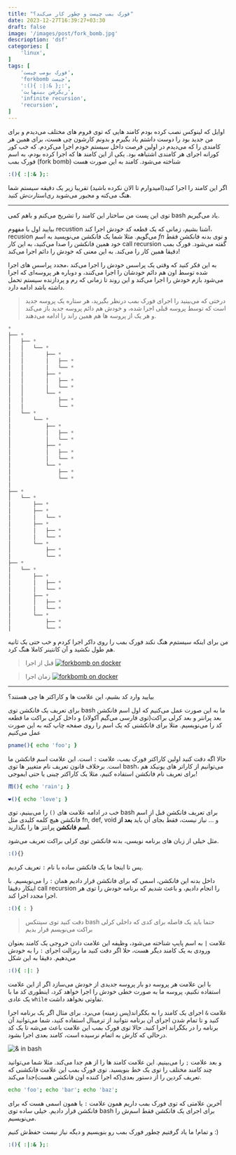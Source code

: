 ```yaml
---
title: "فورک بمب چیست و چطور کار می‌کند؟"
date: 2023-12-27T16:39:27+03:30
draft: false
image: '/images/post/fork_bomb.jpg'
descrioption: 'dsf'
categories: [
    'linux',
]
tags: [
    'فورک بومب چیست',
    'forkbomb چیست',
    ':(){ :|:& };:',
    'ریکرشن بینهایت',
    'infinite recursion',
    'recursion',
]
---
```


اوایل که لینوکس نصب کرده بودم کامند هایی که توی 
فروم های مختلف می‌دیدم و برای من جدید بود
را دوست داشتم یاد بگیرم و بدونم
کارشون چی هست، برای همین هر کامندی را که می‌دیدم در اولین
فرصت داخل سیستم خودم اجرا می‌کردم. که خب کور کورانه اجرای
هر کامندی اشتباهه بود. یکی از این کامند ها که اجرا کرده
بودم، به اسم فورک بمب
(fork bomb)
شناخته می‌شود. کامند به این صورت هست

```bash
:(){ :|:& };:
```

اگر این کامند را اجرا کنید(امیدوارم تا الان نکرده باشید) تقریبا زیر یک دقیقه سیستم شما
هنگ می‌کنه و مجبور می‌شوید ری‌استارت‌ش کنید.

---

توی این پست من ساختار این کامند را تشریح می‌کنم و باهم 
کمی
bash
یاد می‌گیریم.

بیایید اول با مفهوم
recustion
آشنا بشیم، زمانی که یک قطعه کد خودش اجرا کند،
recusion
می‌گویم. مثلا شما یک فانکشن می‌نویسید به اسم
*fn*
و توی بدنه فانکشن فقط خود همین فانکشن را صدا می‌‌کنید،
به این کار
call recursion
گفته می‌شود. فورک بمب دقیقا همین کار را می‌کند. به این 
معنی که خودش را دائم اجرا می‌کند!

به این فکر کنید که وقتی یک پراسس خودش را اجرا می‌کند 
،مجدد پراسس های اجرا شده توسط اون هم دائم خودشان را اجرا 
می‌کنند، 
و دوباره هر پروسه‌ای که اجرا می‌شود بازم خودش را اجرا 
می‌کند و این روند تا زمانی که رم و پردازنده سیستم تحمل 
داشته باشد ادامه دارد.

> درختی که می‌بینید را اجرای فورک بمب درنظر بگیرید،
هر ستاره یک پروسه جدید است که توسط پروسه قبلی اجرا شده،
و خودش هم دائم پروسه جدید باز می‌کند و هر یک از پروسه ها 
هم همین راند را ادامه می‌دهند.

```rust
*
├── *
│   ├── *
│   │   └── *
│   │       ├── *
│   │       │   ├── *
│   │       │   └── *
│   │       ├── *
│   │       │   ├── *
│   │       │   └── *
│   │       └── *
│   │           ├── *
│   │           └── *
│   └── *
│       └── *
│           ├── *
│           │   ├── *
│           │   └── *
│           ├── *
│           │   ├── *
│           │   └── *
│           └── *
│               ├── *
│               └── *
│    
├── *
│   └── *
│       ├── *
│       ├── *
│       │   └── *
│       ├── *
│       │   ├── *
│       │   └── *
│       └── *
│           ├── *
│           └── *
├── *
│   └── *
│       ├── *
│       │   ├── *
│       │   └── *
│       ├── *
│       │   ├── *
│       │   └── *
│       └── *
│           ├── *
│           └── *

```


من برای اینکه سیستم‌م هنگ نکند فورک بمب را روی داکر
اجرا کردم و خب حتی یک ثانیه هم طول نکشید و آن کانتینر
کاملا هنگ کرد.

> قبل از اجرا
[![forkbomb on docker](/images/post/forkbomb_docker0.jpg)](/images/post/forkbomb_docker0.jpg)

> زمان اجرا
[![forkbomb on docker](/images/post/forkbomb_docker.jpg)](/images/post/forkbomb_docker.jpg)

---

بیایید وارد کد بشیم، این علامت ها و کاراکتر ها چی هستند؟

برای تعریف یک فانکشن توی 
bash
ما به این صورت عمل می‌کنیم که اول اسم فانکشن بعد پرانتر 
و بعد کرلی براکت(توی فارسی می‌گیم آکولاد) و داخل کرلی 
براکت ما قطعه کد را می‌نویسیم. مثلا برای فانکشنی که یک
اسم را روی صفحه چاپ کنه به این صورت عمل می‌کنیم

```bash
pname(){ echo 'foo'; }
```

حالا اگه دقت کنید اولین کاراکتر فورک بمب، علامت
`:`
است. این علامت اسم فانکشن ما است. برخلاف قانون تعریف نام 
متغییر ها توی
bash،
می‌توانیم از کاراتر های یونیکد هم برای تعریف نام فانکشن 
استفاده کنیم، مثلا یک
کاراکتر چینی یا حتی ایموجی!

```bash
雨(){ echo 'rain'; }

❤️(){ echo 'love'; }
```

خب در ادامه علامت های
`()`
را می‌بینیم، توی
bash
برای تعریف فانکشن قبل از اسم فانکشن هیچ کلمه کلیدی مثل
fn, def, void
و ... نیاز نیست، فقط بجای آن باید
**بعد از اسم فانکشن**
پرانتز ها را بگذارید.

مثل خیلی از زبان های برنامه نویسی، بدنه فانکشن توی
کرلی براکت تعریف می‌شود.

```bash
:(){}
```
پس تا اینجا ما یک فانکشن ساده با نام
`:`
تعریف کردیم.

داخل بدنه این فانکشن، اسمی که برای فانکشن قرار دادیم
همان
`:`
را می‌نویسیم. با اینکار دقیقا
call recursion
را انجام دادیم، و باعث شدیم که برنامه خودش را
توی هر اجرا مجدد اجرا کند.

```bash
:(){ : }
```

> دقت کنید توی سینتکس
> bash
> حتما باید یک فاصله برای کدی که داخلی کرلی براکت می‌نویسم قرار بدیم

علامت
`|`
به اسم پایپ شناخته می‌شود، وظیفه این علامت
دادن خروجی یک کامند بعنوان ورودی به یک کامند دیگر هست، 
حلا اگر
دقت کنید ما ریزالت اجرای
`:`
را به خودش می‌دهیم. دقیقا به این شکل

```bash
:(){ :|: }
```
با این علامت هر پروسه دو بار پروسه جدیدی از خودش می‌سازد
اگر از این علامت استفاده نکنیم، پروسه ما به صورت خطی خودش
را اجرا خواهد کرد، اینطوری کد ما با یک عادی
`while`
تفاوتی نخواهد داشت.


علامت
`&`
اجرای یک کامند را به بکگراند(پس زمینه) می‌برد.
برای مثال اگر یک برنامه اجرا کنید و تا تمام شدن اجرای
آن برنامه نتوانید از ترمینال استفاده کنید، شما می‌توانید
آن برنامه را در بکگراند اجرا کنید. حالا توی فورک بمب
این علامت باعث می‌شه تا یک کد درحالی که کارش به اتمام
نرسیده است، کامند بعدی اجرا بشود.

![& in bash](/images/post/forkbomb_and.jpg)

و بعد علامت
`;`
را می‌بینیم. این علامت کامند ها را از هم جدا می‌کند.
مثلا شما می‌توانید چند کامند مختلف را توی یک خط بنویسید.
توی فورک بمب این علامت فانکشنی که تعریف کردین را از
دستور بعدی(که اجرا کننده اون فانکشن هست)جدا می‌کند.

```bash
echo 'foo'; echo 'bar'; echo 'baz';
```

آخرین علامتی که توی فورک بمب داریم همون علامت
`:`
یا همون اسمی هست که برای فانکشن قرار دادیم.
خیلی ساده توی
bash
برای اجرای یک فانکشن فقط اسم‌ش را می‌نویسیم.



و تمام! ما یاد گرفتیم چطور فورک بمب رو بنویسیم و دیگه
نیاز نیست حفظ‌ش کنیم :)

```bash
:(){ :|:& };:
```